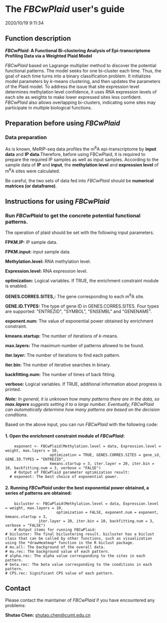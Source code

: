 # The *FBCwPlaid* user's guide #
2020/10/19 9:11:34   

## Function description ##
***FBCwPlaid*: A Functional Bi-clustering Analysis of Epi-transcriptome Profiling Data via a Weighted Plaid Model**

*FBCwPlaid*  based on Lagrange multiplier method  to discover the potential functional patterns. The model seeks for one bi-cluster each time. Thus, the goal of each time turns into a binary classification problem. It initializes model parameters by *k*-means clustering, and then updates the parameters of the Plaid model. To address the issue that site expression level determines methylation level confidence, it uses RNA expression levels of each site as weights to make lower expressed sites less confident. *FBCwPlaid* also allows overlapping bi-clusters, indicating some sites may participate in multiple biological functions.


## Preparation before using *FBCwPlaid*
### Data preparation ###
As is known, MeRIP-seq data profiles the m<sup>6</sup>A epi-transcriptome by **input data** and **IP data**.Therefore, before using FBCwPlaid, it is required to prepare the required IP samples as well as input samples. According to the sample data of **IP** and **input**, the **methylation level** and **expression level** of m<sup>6</sup>A sites were calculated.

Be careful, the two sets of data fed into *FBCwPlaid* should be **numerical matrices (or dataframe)**.


## Instructions for using *FBCwPlaid* ##
### Run *FBCwPlaid* to get the concrete potential functional patterns. ###

The operation of plaid should be set with the following input parameters.

**FPKM.IP:** IP sample data.

**FPKM.input:** input sample data.

**Methylation.level:** RNA methylation level.

**Expression.level:** RNA expression level.

**optimization:** Logical variables. If TRUE, the enrichment constraint module is enabled.

**GENES.CORRES.SITES,:** The gene corresponding to each m<sup>6</sup>A site.

**GENE.ID.TYPES:** The type of gene ID in GENES.CORRES.SITES. Four types are supported: "ENTREZID", "SYMBOL", "ENSEMBL" and "GENENAME".

**exponent.num:** The value of exponential power obtained by enrichment constraint.

**kmeans.startup:** The number of iterations of *k*-means.

**max.layers:** The maximum number of patterns allowed to be found.

**iter.layer:** The number of iterations to find each pattern.

**iter.bin:** The number of iterative searches in binary.

**backfitting.num:** The number of times of back fitting.

**verbose:** Logical variables. If TRUE, additional information about progress is printed.

***Note:** In general, it is unknown how many patterns there are in the data, so **max.layers** suggests setting it to a large number. Eventually, FBCwPlaid can automatically determine how many patterns are based on the decision conditions.*

Based on the above input, you can run *FBCwPlaid* with the following code:

#### 1. Open the enrichment constraint module of *FBCwPlaid*:

        exponent <- FBCwPlaid(Methylation.level = data, Expression.level = weight, max.layers = 10, 
    		            optimization = TRUE, GENES.CORRES.SITES = gene_id, GENE.ID.TYPES = "ENTREZID", 
    		            kmeans.startup = 3, iter.layer = 20, iter.bin = 10, backfitting.num = 3, verbose = "FALSE")
        # Output of FBCwPlaid parameter optimization result:
	  # exponent: The best choice of exponential power. 

	
#### 2. Running *FBCwPlaid* under the best exponential power obtained, a series of patterns are obtained:

        bicluster <- FBCwPlaid(Methylation.level = data, Expression.level = weight, max.layers = 10, 
    		               optimization = FALSE, exponent.num = exponent, kmeans.startup = 3, 
			       iter.layer = 20, iter.bin = 10, backfitting.num = 3, verbose = "FALSE")
        # Output items for running FBCwPlaid:
	# bicluster: The final biclustering result. bicluster has a biclust class that can be called by other functions, such as visualization using the *drawHeatmap* function in the R biclust package.
	# mu.all: The background of the overall data.
	# mu.rec: The background value of each pattern.
	# alpha.rec: The alpha value corresponding to the sites in each pattern.
	# beta.rec: The beta value corresponding to the conditions in each pattern.
	# CPS.rec: Significant CPS value of each pattern.



## Contact ##
Please contact the maintainer of *FBCwPlaid* if you have encountered any problems:

**Shutao Chen:** shutao.chen@cumt.edu.cn
